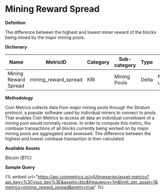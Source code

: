 # Mining Reward Spread

**Definition**

The difference between the highest and lowest miner reward of the blocks being mined by the major mining pools.

**Dictionary**

| Name                 | MetricID               | Category | Sub-category | Type  | Unit         | Interval |
| -------------------- | ---------------------- | -------- | ------------ | ----- | ------------ | -------- |
| Mining Reward Spread | mining\_reward\_spread | KRI      | Mining Pools | Delta | Native units | 1m       |

**Methodology**

Coin Metrics collects data from major mining pools through the Stratum protocol, a popular software used by individual miners to connect to pools. That enables Coin Metrics to access all data an individual constituent of a mining pool would normally receive. In order to compute this metric, the coinbase transactions of all blocks currently being worked on by major mining pools are aggregated and assessed. The difference between the highest and lowest coinbase transaction is then calculated.

**Available Assets**&#x20;

Bitcoin (BTC)

**Sample Query**

{% embed url="https://api.coinmetrics.io/v4/timeseries/asset-metrics?api_key=%3Cyour_key%3E&assets=btc&frequency=1m&limit_per_asset=1&metrics=mining_reward_spread&pretty=true" %}
